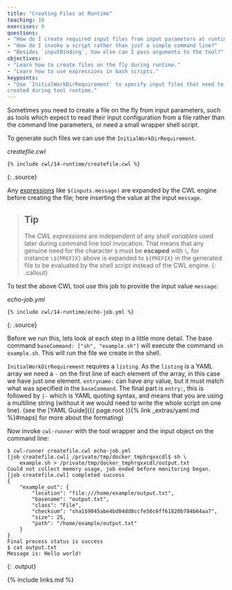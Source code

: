 ```yaml
---
title: "Creating Files at Runtime"
teaching: 10
exercises: 0
questions:
- "How do I create required input files from input parameters at runtime?"
- "How do I invoke a script rather than just a simple command line?"
- "Besides `inputBinding`, how else can I pass arguments to the tool?"
objectives:
- "Learn how to create files on the fly during runtime."
- "Learn how to use expressions in bash scripts."
keypoints:
- "Use `InitialWorkDirRequirement` to specify input files that need to be
created during tool runtime."
---
```

Sometimes you need to create a file on the fly from input parameters,
such as tools which expect to read their input configuration from a file
rather than the command line parameters, or need a small wrapper shell script.

To generate such files we can use the `InitialWorkDirRequirement`.

*createfile.cwl*

~~~
{% include cwl/14-runtime/createfile.cwl %}
~~~
{: .source}

Any [expressions](../13-expressions/index.html) like `$(inputs.message)` are
expanded by the CWL engine before creating the file;
here inserting the value at the input `message`.

> ## Tip
> The _CWL expressions_ are independent of any _shell variables_
used later during command line tool invocation. That means that any genuine
need for the character `$` must be **escaped** with `\`,
for instance `\${PREFIX}` above is expanded to `${PREFIX}` in the generated file
to be evaluated by the shell script instead of the CWL engine.
{: .callout}

To test the above CWL tool use this job to provide the input value `message`:

*echo-job.yml*

~~~
{% include cwl/14-runtime/echo-job.yml %}
~~~
{: .source}

Before we run this, lets look at each step in a little more detail.
The base command `baseCommand: ["sh", "example.sh"]`
will execute the command `sh example.sh`.
This will run the file we create in the shell.

`InitialWorkDirRequirement` requires a `listing`.
As the `listing` is a YAML array we need a `-` on the first line of
each element of the array, in this case we have just one element.
`entryname:` can have any value,
but it must match what was specified in the `baseCommand`.
The final part is `entry:`, this is followed by `|-`
which is YAML quoting syntax, and means that you are using a multiline string
(without it we would need to write the whole script on one line).
(see the [YAML Guide]({{ page.root }}{% link _extras/yaml.md %}#maps)
for more about the formating)

Now invoke `cwl-runner` with the tool wrapper and the input object on the
command line:

~~~
$ cwl-runner createfile.cwl echo-job.yml
[job createfile.cwl] /private/tmp/docker_tmphrqxxcdl$ sh \
    example.sh > /private/tmp/docker_tmphrqxxcdl/output.txt
Could not collect memory usage, job ended before monitoring began.
[job createfile.cwl] completed success
{
    "example_out": {
        "location": "file:///home/example/output.txt",
        "basename": "output.txt",
        "class": "File",
        "checksum": "sha1$9045abe4bd04dd8ccfe50c6ff61820b784b64aa7",
        "size": 25,
        "path": "/home/example/output.txt"
    }
}
Final process status is success
$ cat output.txt
Message is: Hello world!
~~~
{: .output}



{% include links.md %}
